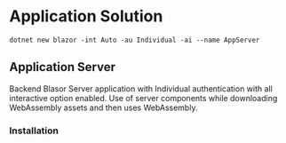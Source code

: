 # Application Solution 

```dos
dotnet new blazor -int Auto -au Individual -ai --name AppServer
```
## Application Server
Backend Blasor Server application with Individual authentication with all interactive option enabled. Use of server components while downloading WebAssembly assets and then uses WebAssembly.

### Installation
